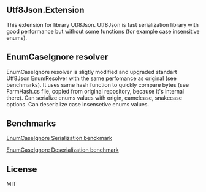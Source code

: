  ##  Utf8Json.Extension 
This extension for library Utf8Json. Utf8Json is fast serialization library with good performance but without some functions (for example case insensitive enums).

EnumCaseIgnore resolver
---
EnumCaseIgnore resolver is sligtly modified and upgraded standart Utf8Json EnumResolver with the same perfomance as original (see benchmarks). It uses same hash function to quickly compare bytes (see FarmHash.cs file, copied from original repository, because it's internal there). 
Can serialize enums values with origin, camelcase, snakecase options.
Can deserialize case insensetive enums values.

Benchmarks
---
[EnumCaseIgnore Serialization benckmark](assets/Utf8Json.Extensions.Benchmark.SerializeEnumCaseIgnoreBenchmark-report-github.md)

[EnumCaseIgnore Deserialization benchmark](assets/Utf8Json.Extensions.Benchmark.DeserializeEnumCaseIgnoreBenchmark-report-github.md)


License
----

MIT



